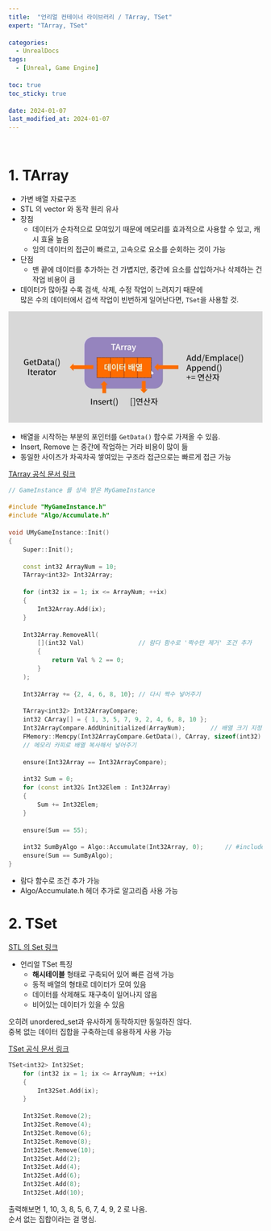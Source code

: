 ```yaml
---
title:  "언리얼 컨테이너 라이브러리 / TArray, TSet"
expert: "TArray, TSet"

categories:
  - UnrealDocs
tags:
  - [Unreal, Game Engine]

toc: true
toc_sticky: true
 
date: 2024-01-07
last_modified_at: 2024-01-07
---
```


<br>


# 1. TArray

- 가변 배열 자료구조
- STL 의 vector 와 동작 원리 유사
- 장점
  - 데이터가 순차적으로 모여있기 때문에 메모리를 효과적으로 사용할 수 있고, 캐시 효율 높음
  - 임의 데이터의 접근이 빠르고, 고속으로 요소를 순회하는 것이 가능
- 단점
  - 맨 끝에 데이터를 추가하는 건 가볍지만, 중간에 요소를 삽입하거나 삭제하는 건 작업 비용이 큼
- 데이터가 많아질 수록 검색, 삭제, 수정 작업이 느려지기 때문에  
  많은 수의 데이터에서 검색 작업이 빈번하게 일어난다면, `TSet`을 사용할 것.

![TArray](https://github.com/eggmong/eggmongImages/raw/main/Images/UnrealTArray.png)  

- 배열을 시작하는 부분의 포인터를 `GetData()` 함수로 가져올 수 있음.
- Insert, Remove 는 중간에 작업하는 거라 비용이 많이 듦
- 동일한 사이즈가 차곡차곡 쌓여있는 구조라 [](인덱스) 접근으로는 빠르게 접근 가능

[TArray 공식 문서 링크](https://docs.unrealengine.com/4.26/ko/ProgrammingAndScripting/ProgrammingWithCPP/UnrealArchitecture/TArrays/)


```cpp
// GameInstance 를 상속 받은 MyGameInstance

#include "MyGameInstance.h"
#include "Algo/Accumulate.h"

void UMyGameInstance::Init()
{
	Super::Init();

	const int32 ArrayNum = 10;
	TArray<int32> Int32Array;

	for (int32 ix = 1; ix <= ArrayNum; ++ix)
	{
		Int32Array.Add(ix);
	}

	Int32Array.RemoveAll(
		[](int32 Val)				// 람다 함수로 '짝수만 제거' 조건 추가
		{
			return Val % 2 == 0;
		}
	);

	Int32Array += {2, 4, 6, 8, 10};	// 다시 짝수 넣어주기

	TArray<int32> Int32ArrayCompare;
	int32 CArray[] = { 1, 3, 5, 7, 9, 2, 4, 6, 8, 10 };
	Int32ArrayCompare.AddUninitialized(ArrayNum);		// 배열 크기 지정
	FMemory::Memcpy(Int32ArrayCompare.GetData(), CArray, sizeof(int32) * ArrayNum);
	// 메모리 카피로 배열 복사해서 넣어주기

	ensure(Int32Array == Int32ArrayCompare);

	int32 Sum = 0;
	for (const int32& Int32Elem : Int32Array)
	{
		Sum += Int32Elem;
	}

	ensure(Sum == 55);

	int32 SumByAlgo = Algo::Accumulate(Int32Array, 0);		// #include "Algo/Accumulate.h"
	ensure(Sum == SumByAlgo);
}
```

- 람다 함수로 조건 추가 가능
- Algo/Accumulate.h 헤더 추가로 알고리즘 사용 가능



# 2. TSet

[STL 의 Set 링크](https://eggmong.github.io/cpp/1-STL-Map/#6-%EC%85%8B-set)

- 언리얼 TSet 특징
  - <b>해시테이블</b> 형태로 구축되어 있어 빠른 검색 가능
  - 동적 배열의 형태로 데이터가 모여 있음
  - 데이터를 삭제해도 재구축이 일어나지 않음
  - 비어있는 데이터가 있을 수 있음

오히려 unordered_set과 유사하게 동작하지만 동일하진 않다.  
중복 없는 데이터 집합을 구축하는데 유용하게 사용 가능  

[TSet 공식 문서 링크](https://docs.unrealengine.com/4.27/ko/ProgrammingAndScripting/ProgrammingWithCPP/UnrealArchitecture/TSet/)


```cpp
TSet<int32> Int32Set;
	for (int32 ix = 1; ix <= ArrayNum; ++ix)
	{
		Int32Set.Add(ix);
	}

	Int32Set.Remove(2);
	Int32Set.Remove(4);
	Int32Set.Remove(6);
	Int32Set.Remove(8);
	Int32Set.Remove(10);
	Int32Set.Add(2);
	Int32Set.Add(4);
	Int32Set.Add(6);
	Int32Set.Add(8);
	Int32Set.Add(10);
```

출력해보면 1, 10, 3, 8, 5, 6, 7, 4, 9, 2 로 나옴.  
순서 없는 집합이라는 걸 명심.